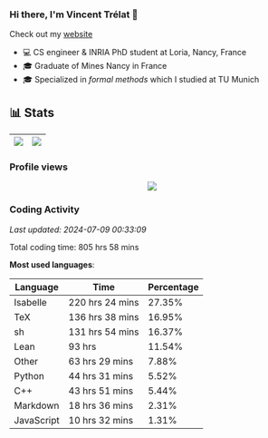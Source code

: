 ### Hi there, I'm Vincent Trélat 👋

Check out my [website](https://vtrelat.github.io)

-   💻 CS engineer & INRIA PhD student at Loria, Nancy, France
-   🎓 Graduate of Mines Nancy in France
-   🎓 Specialized in _formal methods_ which I studied at TU Munich

## 📊 **Stats**

| <img align="center" src="https://readme-stats.clckblog.space/api?username=VTrelat&show_icons=true&include_all_commits=true&theme=tokyonight&hide_border=true" /> | <img align="center" src="https://readme-stats.clckblog.space/api/top-langs/?username=VTrelat&layout=compact&theme=tokyonight&hide_border=true" /> |
| ---------------------------------------------------------------------------------------------------------------------------------------------------------------- | ------------------------------------------------------------------------------------------------------------------------------------------------- |

### Profile views

<p align="center">
 <img src="https://profile-counter.glitch.me/VTrelat/count.svg" />
</p>

<!--automations-->
### Coding Activity
_Last updated: 2024-07-09 00:33:09_

Total coding time: 805 hrs 58 mins

**Most used languages**:

| Language | Time | Percentage |
| ------------- | ------------- | ------------- |
| Isabelle | 220 hrs 24 mins | 27.35% |
| TeX | 136 hrs 38 mins | 16.95% |
| sh | 131 hrs 54 mins | 16.37% |
| Lean | 93 hrs | 11.54% |
| Other | 63 hrs 29 mins | 7.88% |
| Python | 44 hrs 31 mins | 5.52% |
| C++ | 43 hrs 51 mins | 5.44% |
| Markdown | 18 hrs 36 mins | 2.31% |
| JavaScript | 10 hrs 32 mins | 1.31% |

